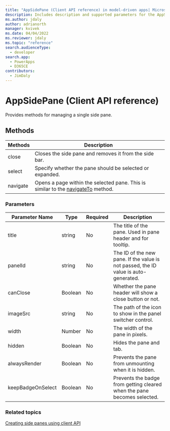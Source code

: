 ```yaml
---
title: "AppSidePane (Client API reference) in model-driven apps| MicrosoftDocs"
description: Includes description and supported parameters for the AppSidePane method.
ms.author: jdaly
author: adrianorth
manager: kvivek
ms.date: 04/04/2022
ms.reviewer: jdaly
ms.topic: "reference"
search.audienceType: 
  - developer
search.app: 
  - PowerApps
  - D365CE
contributors:
  - JimDaly
---
```

# AppSidePane (Client API reference)

Provides methods for managing a single side pane.

## Methods

|Methods|Description|
|--------|----------|
|close|Closes the side pane and removes it from the side bar.|
|select|Specify whether the pane should be selected or expanded.|
|navigate|Opens a page within the selected pane. This is similar to the [navigateTo](Xrm-Navigation/navigateTo.md) method.|

### Parameters

|Parameter Name| Type| Required|Description|
|-------------|------|---------|------------|
|title|string|No|The title of the pane. Used in pane header and for tooltip.|
|panelId|string|No| The ID of the new pane. If the value is not passed, the ID value is auto-generated.|
|canClose|Boolean|No| Whether the pane header will show a close button or not.|
|imageSrc|string|No| The path of the icon to show in the panel switcher control.|
|width|Number|No| The width of the pane in pixels.|
|hidden|Boolean|No| Hides the pane and tab.|
|alwaysRender|Boolean| No|Prevents the pane from unmounting when it is hidden.|
|keepBadgeOnSelect|Boolean|No| Prevents the badge from getting cleared when the pane becomes selected.|


### Related topics

[Creating side panes using client API](../create-app-side-panes.md)
